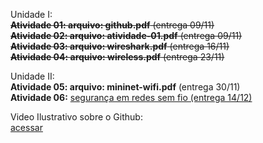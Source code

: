 Unidade I:  
~~**Atividade 01: arquivo: github.pdf** (entrega 09/11)~~      
~~**Atividade 02: arquivo: atividade-01.pdf** (entrega 09/11)~~      
~~**Atividade 03: arquivo: wireshark.pdf** (entrega 16/11)~~      
~~**Atividade 04: arquivo: wireless.pdf** (entrega 23/11)~~     

Unidade II:   
**Atividade 05: arquivo: mininet-wifi.pdf** (entrega 30/11)   
**Atividade 06:** [segurança em redes sem fio (entrega 14/12)](https://docs.google.com/document/d/1a_TnvpeZGCWcOA3QloLZbqR_roINsmS3w6kCOUWlqME/edit?usp=sharing)   



Video Ilustrativo sobre o Github:  
[acessar](https://www.youtube.com/watch?v=zg8JcK1dgMI)  

